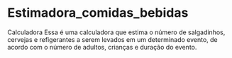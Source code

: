 # Estimadora_comidas_bebidas
Calculadora 
Essa é uma calculadora que estima o número de salgadinhos, cervejas e refigerantes a serem levados em um determinado evento, de acordo com o número de adultos, crianças e duração do evento.
